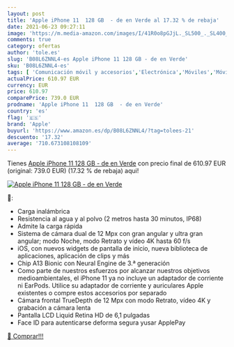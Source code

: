```yaml
---
layout: post
title: 'Apple iPhone 11  128 GB  - de en Verde al 17.32 % de rebaja'
date: 2021-06-23 09:27:11
image: 'https://m.media-amazon.com/images/I/41R0o8pGJjL._SL500_._SL400_.jpg'
comments: true
category: ofertas
author: 'tole.es'
slug: 'B08L6ZNNL4-es Apple iPhone 11 128 GB - de en Verde'
sku: 'B08L6ZNNL4-es'
tags: [ 'Comunicación móvil y accesorios','Electrónica','Móviles','Móviles y smartphones libres','apple','iphone', ]
actualPrice: 610.97 EUR
currency: EUR
price: 610.97
comparePrice: 739.0 EUR
prodname: 'Apple iPhone 11  128 GB  - de en Verde'
country: 'es'
flag: '🇪🇸'
brand: 'Apple'
buyurl: 'https://www.amazon.es/dp/B08L6ZNNL4/?tag=tolees-21'
descuento: '17.32'
average: '710.673108108109'
---
```


Tienes [Apple iPhone 11  128 GB  - de en Verde](https://www.amazon.es/dp/B08L6ZNNL4/?tag=tolees-21) con precio final de  610.97 EUR (original: 739.0 EUR) (17.32 %  de rebaja) aqui!

[![Apple iPhone 11  128 GB  - de en Verde](https://m.media-amazon.com/images/I/41R0o8pGJjL._SL500_._SL400_.jpg)](https://www.amazon.es/dp/B08L6ZNNL4/?tag=tolees-21)

🔎:

- Carga inalámbrica
- Resistencia al agua y al polvo (2 metros hasta 30 minutos, IP68)
- Admite la carga rápida
- Sistema de cámara dual de 12 Mpx con gran angular y ultra gran angular; modo Noche, modo Retrato y vídeo 4K hasta 60 f/s
- iOS, con nuevos widgets de pantalla de inicio, nueva biblioteca de aplicaciones, aplicación de clips y más
- Chip A13 Bionic con Neural Engine de 3.ª generación
- Como parte de nuestros esfuerzos por alcanzar nuestros objetivos medioambientales, el iPhone 11 ya no incluye un adaptador de corriente ni EarPods. Utilice su adaptador de corriente y auriculares Apple existentes o compre estos accesorios por separado
- Cámara frontal TrueDepth de 12 Mpx con modo Retrato, vídeo 4K y grabación a cámara lenta
- Pantalla LCD Liquid Retina HD de 6,1 pulgadas
- Face ID para autenticarse deforma segura yusar ApplePay

[🛒 Comprar!!!](https://www.amazon.es/dp/B08L6ZNNL4/?tag=tolees-21)
